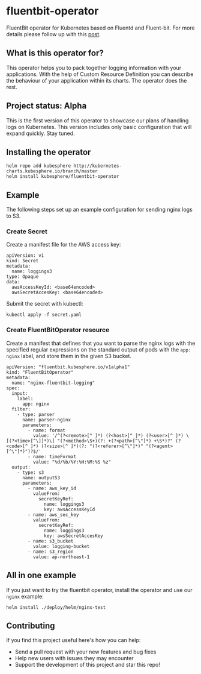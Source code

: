 # fluentbit-operator

FluentBit operator for Kubernetes based on Fluentd and Fluent-bit. For more details please follow up with this [post](https://kubesphere.io/blog/k8s-fluentbit-operator/).

## What is this operator for?

This operator helps you to pack together logging information with your applications. With the help of Custom Resource Definition you can describe the behaviour of your application within its charts. The operator does the rest.


## Project status: Alpha

This is the first version of this operator to showcase our plans of handling logs on Kubernetes. This version includes only basic configuration that will expand quickly. Stay tuned.


## Installing the operator

```
helm repo add kubesphere http://kubernetes-charts.kubesphere.io/branch/master
helm install kubesphere/fluentbit-operator
```

## Example

The following steps set up an example configuration for sending nginx logs to S3.

### Create Secret

Create a manifest file for the AWS access key:

```
apiVersion: v1
kind: Secret
metadata:
  name: loggings3
type: Opaque
data:
  awsAccessKeyId: <base64encoded>
  awsSecretAccesKey: <base64encoded>
```

Submit the secret with kubectl:

```
kubectl apply -f secret.yaml
```

### Create FluentBitOperator resource

Create a manifest that defines that you want to parse the nginx logs with the specified regular expressions on the standard output of pods with the `app: nginx` label, and store them in the given S3 bucket.

```
apiVersion: "fluentbit.kubesphere.io/v1alpha1"
kind: "FluentBitOperator"
metadata:
  name: "nginx-fluentbit-logging"
spec:
  input:
    label:
      app: nginx
  filter:
    - type: parser
      name: parser-nginx
      parameters:
        - name: format
          value: '/^(?<remote>[^ ]*) (?<host>[^ ]*) (?<user>[^ ]*) \[(?<time>[^\]]*)\] "(?<method>\S+)(?: +(?<path>[^\"]*) +\S*)?" (?<code>[^ ]*) (?<size>[^ ]*)(?: "(?<referer>[^\"]*)" "(?<agent>[^\"]*)")?$/'
        - name: timeFormat
          value: "%d/%b/%Y:%H:%M:%S %z"
  output:
    - type: s3
      name: outputS3
      parameters:
        - name: aws_key_id
          valueFrom:
            secretKeyRef:
              name: loggings3
              key: awsAccessKeyId
        - name: aws_sec_key
          valueFrom:
            secretKeyRef:
              name: loggings3
              key: awsSecretAccesKey
        - name: s3_bucket
          value: logging-bucket
        - name: s3_region
          value: ap-northeast-1
```

## All in one example

If you just want to try the fluentbit operator, install the operator and use our `nginx` example:

```
helm install ./deploy/helm/nginx-test
```

## Contributing

If you find this project useful here's how you can help:

- Send a pull request with your new features and bug fixes
- Help new users with issues they may encounter
- Support the development of this project and star this repo!
